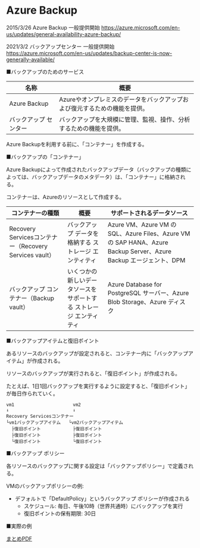 # Azure Backup

2015/3/26 Azure Backup 一般提供開始 https://azure.microsoft.com/en-us/updates/general-availability-azure-backup/

2021/3/2 バックアップセンター 一般提供開始 https://azure.microsoft.com/en-us/updates/backup-center-is-now-generally-available/


■バックアップのためのサービス

|名称|概要|
|-|-|
|Azure Backup|Azureやオンプレミスのデータをバックアップおよび復元するための機能を提供。|
|バックアップ センター|バックアップを大規模に管理、監視、操作、分析するための機能を提供。|

Azure Backupを利用する前に、「コンテナー」を作成する。

■バックアップの「コンテナー」

Azure Backupによって作成されたバックアップデータ（バックアップの種類によっては、バックアップデータのメタデータ）は、「コンテナー」に格納される。

コンテナーは、Azureのリソースとして作成する。


|コンテナーの種類|概要|サポートされるデータソース|
|-|-|-|
|Recovery Servicesコンテナー（Recovery Services vault）|バックアップ データを格納する ストレージ エンティティ|Azure VM、Azure VM の SQL、Azure Files、Azure VM の SAP HANA、Azure Backup Server、Azure Backup エージェント、DPM|
|バックアップ コンテナー（Backup vault）|いくつかの新しいデータソースをサポートする ストレージ エンティティ|Azure Database for PostgreSQL サーバー、Azure Blob Storage、Azure ディスク|

■バックアップアイテムと復旧ポイント

あるリソースのバックアップが設定されると、コンテナー内に「バックアップアイテム」が作成される。

リソースのバックアップが実行されると、「復旧ポイント」が作成される。

たとえば、1日1回バックアップを実行するように設定すると、「復旧ポイント」が毎日作られていく。

```
vm1                      vm2
↓                        ↓
Recovery Servicesコンテナー
└vm1バックアップアイテム   └vm2バックアップアイテム
  ├復旧ポイント            ├復旧ポイント
  ├復旧ポイント            ├復旧ポイント
  └復旧ポイント            └復旧ポイント
```

■バックアップ ポリシー

各リソースのバックアップに関する設定は「バックアップポリシー」で定義される。

VMのバックアップポリシーの例:

- デフォルトで「DefaultPolicy」というバックアップ ポリシーが作成される
  - スケジュール: 毎日、午後10時（世界共通時）にバックアップを実行
  - 復旧ポイントの保有期限: 30日

■実際の例

[まとめPDF](../AZ-104/pdf/mod10/データ保護とバックアップ.pdf)


